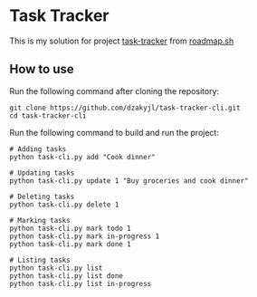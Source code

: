 # Task Tracker

This is my solution for project [task-tracker](https://roadmap.sh/projects/task-tracker) from [roadmap.sh](https://roadmap.sh/)

## How to use

Run the following command after cloning the repository:

```
git clone https://github.com/dzakyjl/task-tracker-cli.git
cd task-tracker-cli
```

Run the following command to build and run the project:

```
# Adding tasks
python task-cli.py add "Cook dinner"

# Updating tasks
python task-cli.py update 1 "Buy groceries and cook dinner"

# Deleting tasks
python task-cli.py delete 1

# Marking tasks
python task-cli.py mark todo 1
python task-cli.py mark in-progress 1
python task-cli.py mark done 1

# Listing tasks
python task-cli.py list
python task-cli.py list done
python task-cli.py list in-progress
```
